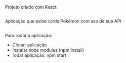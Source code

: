 Projeto criado com React
##
Aplicação que exibe cards Pokémon com uso de sua API
##
Para rodar a aplicação:
- Clonar aplicação
- instalar node modules (npm install)
- rodar aplicação: npm start
